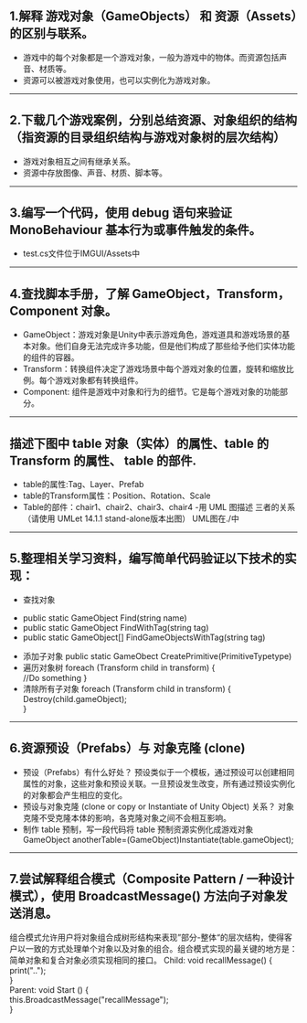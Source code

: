 ## 1.解释 游戏对象（GameObjects） 和 资源（Assets）的区别与联系。
* 游戏中的每个对象都是一个游戏对象，一般为游戏中的物体。而资源包括声音、材质等。
* 资源可以被游戏对象使用，也可以实例化为游戏对象。
---
## 2.下载几个游戏案例，分别总结资源、对象组织的结构（指资源的目录组织结构与游戏对象树的层次结构）
* 游戏对象相互之间有继承关系。
* 资源中存放图像、声音、材质、脚本等。
---
## 3.编写一个代码，使用 debug 语句来验证 MonoBehaviour 基本行为或事件触发的条件。
* test.cs文件位于IMGUI/Assets中
---
## 4.查找脚本手册，了解 GameObject，Transform，Component 对象。
* GameObject：游戏对象是Unity中表示游戏角色，游戏道具和游戏场景的基本对象。他们自身无法完成许多功能，但是他们构成了那些给予他们实体功能的组件的容器。
* Transform：转换组件决定了游戏场景中每个游戏对象的位置，旋转和缩放比例。每个游戏对象都有转换组件。
* Component: 组件是游戏中对象和行为的细节。它是每个游戏对象的功能部分。
---
## 描述下图中 table 对象（实体）的属性、table 的 Transform 的属性、 table 的部件.
* table的属性:Tag、Layer、Prefab
* table的Transform属性：Position、Rotation、Scale
* Table的部件：chair1、chair2、chair3、chair4
-用 UML 图描述 三者的关系（请使用 UMLet 14.1.1 stand-alone版本出图）
UML图在./中
---
## 5.整理相关学习资料，编写简单代码验证以下技术的实现：
* 查找对象
+ public static GameObject Find(string name)  
+ public static GameObject FindWithTag(string tag)  
+ public static GameObject[] FindGameObjectsWithTag(string tag) 
* 添加子对象
public static GameObect CreatePrimitive(PrimitiveTypetype)  
* 遍历对象树
foreach (Transform child in transform) {  
    //Do something
}  
* 清除所有子对象
foreach (Transform child in transform) {  
    Destroy(child.gameObject);  
}  
---
## 6.资源预设（Prefabs）与 对象克隆 (clone)
* 预设（Prefabs）有什么好处？
预设类似于一个模板，通过预设可以创建相同属性的对象，这些对象和预设关联。一旦预设发生改变，所有通过预设实例化的对象都会产生相应的变化。
* 预设与对象克隆 (clone or copy or Instantiate of Unity Object) 关系？
对象克隆不受克隆本体的影响，各克隆对象之间不会相互影响。
* 制作 table 预制，写一段代码将 table 预制资源实例化成游戏对象
GameObject anotherTable=(GameObject)Instantiate(table.gameObject);
---
## 7.尝试解释组合模式（Composite Pattern / 一种设计模式），使用 BroadcastMessage() 方法向子对象发送消息。
组合模式允许用户将对象组合成树形结构来表现”部分-整体“的层次结构，使得客户以一致的方式处理单个对象以及对象的组合。组合模式实现的最关键的地方是：简单对象和复合对象必须实现相同的接口。
Child:
void recallMessage() {  
    print("..");  
 }  
Parent:
void Start () {  
    this.BroadcastMessage("recallMessage");  
 } 

